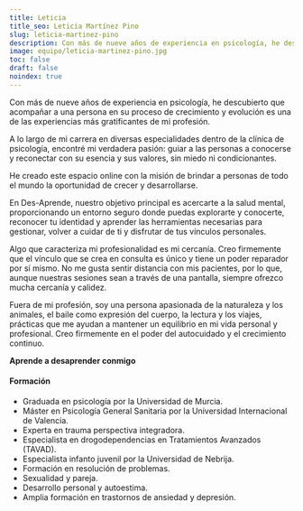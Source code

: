 ```yaml
---
title: Leticia
title_seo: Leticia Martínez Pino
slug: leticia-martinez-pino
description: Con más de nueve años de experiencia en psicología, he descubierto que acompañar a una persona en su proceso de crecimiento y evolución es una de las experiencias más gratificantes de mi profesión.
image: equipo/leticia-martinez-pino.jpg
toc: false
draft: false
noindex: true
---
```

Con más de nueve años de experiencia en psicología, he descubierto que acompañar a una persona en su proceso de crecimiento y evolución es una de las experiencias más gratificantes de mi profesión.

A lo largo de mi carrera en diversas especialidades dentro de la clínica de psicología, encontré mi verdadera pasión: guiar a las personas a conocerse y reconectar con su esencia y sus valores, sin miedo ni condicionantes.

He creado este espacio online con la misión de brindar a personas de todo el mundo la oportunidad de crecer y desarrollarse.

En Des-Aprende, nuestro objetivo principal es acercarte a la salud mental, proporcionando un entorno seguro donde puedas explorarte y conocerte, reconocer tu identidad y aprender las herramientas necesarias para gestionar, volver a cuidar de ti y disfrutar de tus vínculos personales.

Algo que caracteriza mi profesionalidad es mi cercanía. Creo firmemente que el vínculo que se crea en consulta es único y tiene un poder reparador por sí mismo. No me gusta sentir distancia con mis pacientes, por lo que, aunque nuestras sesiones sean a través de una pantalla, siempre ofrezco mucha cercanía y calidez.

Fuera de mi profesión, soy una persona apasionada de la naturaleza y los animales, el baile como expresión del cuerpo, la lectura y los viajes, prácticas que me ayudan a mantener un equilibrio en mi vida personal y profesional. Creo firmemente en el poder del autocuidado y el crecimiento continuo.

**Aprende a desaprender conmigo**

#### Formación

- Graduada en psicología por la Universidad de Murcia.
- Máster en Psicología General Sanitaria por la Universidad Internacional de Valencia.
- Experta en trauma perspectiva integradora.
- Especialista en drogodependencias en Tratamientos Avanzados (TAVAD).
- Especialista infanto juvenil por la Universidad de Nebrija.
- Formación en resolución de problemas.
- Sexualidad y pareja.
- Desarrollo personal y autoestima.
- Amplia formación en trastornos de ansiedad y depresión.
